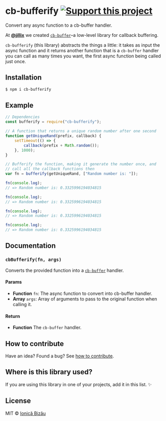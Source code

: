# cb-bufferify [![Support this project][donate-now]][paypal-donations]

Convert any async function to a cb-buffer handler.

At [**@jillix**](https://github.com/jillix) we created
[`cb-buffer`](https://github.com/jillix/node-cb-buffer)–a low-level
library for callback buffering.

`cb-bufferify` (this library) abstracts the things a little: it takes as input
the async function and it returns another function that is a `cb-buffer` handler
you can call as many times you want, the first async function being called just once.

## Installation

```sh
$ npm i cb-bufferify
```

## Example

```js
// Dependencies
const bufferify = require("cb-bufferify");

// A function that returns a unique random number after one second
function getUniqueRand(prefix, callback) {
    setTimeout(() => {
        callback(prefix + Math.random());
    }, 1000);
}

// Bufferify the function, making it generate the number once, and
// call all the callback functions then
var fn = bufferify(getUniqueRand, ["Random number is: "]);

fn(console.log);
// => Random number is: 0.3325996194034815

fn(console.log);
// => Random number is: 0.3325996194034815

fn(console.log);
// => Random number is: 0.3325996194034815

fn(console.log);
// => Random number is: 0.3325996194034815
```

## Documentation

### `cbBufferify(fn, args)`
Converts the provided function into a [`cb-buffer`](https://github.com/jillix/node-cb-buffer) handler.

#### Params
- **Function** `fn`: The async function to convert into cb-buffer handler.
- **Array** `args`: Array of arguments to pass to the original function when calling it.

#### Return
- **Function** The `cb-buffer` handler.

## How to contribute
Have an idea? Found a bug? See [how to contribute][contributing].

## Where is this library used?
If you are using this library in one of your projects, add it in this list. :sparkles:

## License

MIT © [Ionică Bizău][website]

[website]: http://ionicabizau.net
[paypal-donations]: https://www.paypal.com/cgi-bin/webscr?cmd=_s-xclick&hosted_button_id=RVXDDLKKLQRJW
[donate-now]: http://i.imgur.com/6cMbHOC.png

[contributing]: /CONTRIBUTING.md
[docs]: /DOCUMENTATION.md
